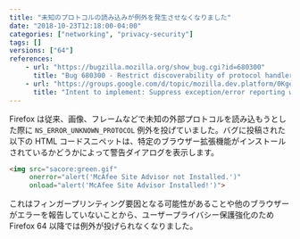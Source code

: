 ```yaml
---
title: "未知のプロトコルの読み込みが例外を発生させなくなりました"
date: "2018-10-23T12:18:00-04:00"
categories: ["networking", "privacy-security"]
tags: []
versions: ["64"]
references:
    - url: "https://bugzilla.mozilla.org/show_bug.cgi?id=680300"
      title: "Bug 680300 - Restrict discoverability of protocol handlers [Tor 1623]"
    - url: "https://groups.google.com/d/topic/mozilla.dev.platform/0KgeG3058NY/discussion"
      title: "Intent to implement: Suppress exception/error reporting when loading an unknown external protocol"
---
```

Firefox は従来、画像、フレームなどで未知の外部プロトコルを読み込もうとした際に `NS_ERROR_UNKNOWN_PROTOCOL` 例外を投げていました。バグに投稿された以下の HTML コードスニペットは、特定のブラウザー拡張機能がインストールされているかどうかによって警告ダイアログを表示します。

```html
<img src="sacore:green.gif"
     onerror="alert('McAfee Site Advisor not Installed.')"
     onload="alert('McAfee Site Advisor Installed!')">
```

これはフィンガープリンティング要因となる可能性があることや他のブラウザーがエラーを報告していないことから、ユーザープライバシー保護強化のため Firefox 64 以降では例外が投げられなくなりました。
